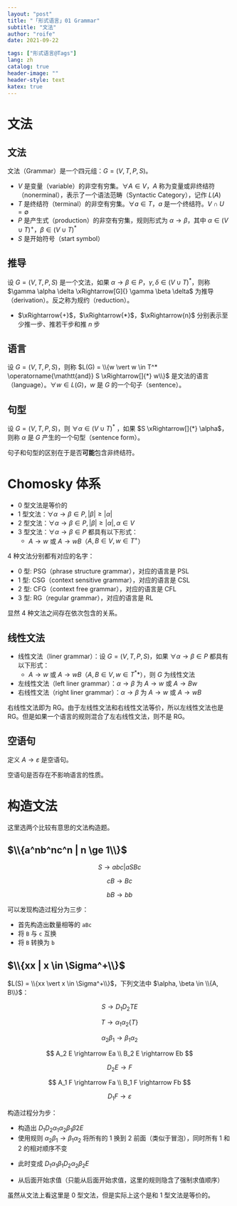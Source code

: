 ```yaml
---
layout: "post"
title: "「形式语言」01 Grammar"
subtitle: "文法"
author: "roife"
date: 2021-09-22

tags: ["形式语言@Tags"]
lang: zh
catalog: true
header-image: ""
header-style: text
katex: true
---
```


# 文法

## 文法

文法（Grammar）是一个四元组：$G = (V, T, P, S)$。

- $V$ 是变量（variable）的非空有穷集。$\forall A \in V$，$A$ 称为变量或非终结符（nonerminal），表示了一个语法范畴（Syntactic Category），记作 $L(A)$
- $T$ 是终结符（terminal）的非空有穷集。$\forall a \in T$，$a$ 是一个终结符。$V \cap U = \emptyset$
- $P$ 是产生式（production）的非空有穷集，规则形式为 $\alpha \rightarrow \beta$，其中 $\alpha \in (V \cup T)^+$，$\beta \in (V \cup T)^*$
- $S$ 是开始符号（start symbol）

## 推导

设 $G = (V, T, P, S)$ 是一个文法，如果 $\alpha \rightarrow \beta \in P$，$\gamma, \delta \in (V \cup T)^*$，则称 $\gamma \alpha \delta \xRightarrow[G]{} \gamma \beta \delta$ 为推导（derivation）。反之称为规约（reduction）。

- $\xRightarrow{+}$，$\xRightarrow{*}$，$\xRightarrow{n}$ 分别表示至少推一步、推若干步和推 $n$ 步

## 语言

设 $G = (V, T, P, S)$，则称 $L(G) = \\{w \vert w \in T^* \operatorname{\mathtt{and}} S \xRightarrow[]{*} w\\}$ 是文法的语言（language）。$\forall w \in L(G)$，$w$ 是 $G$ 的一个句子（sentence）。

## 句型

设 $G = (V, T, P, S)$，则 $\forall \alpha \in (V \cup T)^\ast$ ，如果 $S \xRightarrow[]{*} \alpha$，则称 $\alpha$ 是 $G$ 产生的一个句型（sentence form）。

句子和句型的区别在于是否**可能**包含非终结符。

# Chomosky 体系

- 0 型文法是等价的
- 1 型文法：$\forall \alpha \rightarrow \beta \in P, \vert \beta \vert \ge \vert \alpha \vert$
- 2 型文法：$\forall \alpha \rightarrow \beta \in P, \vert \beta \vert \ge \vert \alpha \vert, \alpha \in V$
- 3 型文法：$\forall \alpha \rightarrow \beta \in P$ 都具有以下形式：
  + $A \rightarrow w$ 或 $A \rightarrow w B$（$A, B \in V, w \in T^+$）

4 种文法分别都有对应的名字：

- 0 型: PSG（phrase structure grammar），对应的语言是 PSL
- 1 型: CSG（context sensitive grammar），对应的语言是 CSL
- 2 型: CFG（context free grammar），对应的语言是 CFL
- 3 型: RG（regular grammar），对应的语言是 RL

显然 4 种文法之间存在依次包含的关系。

## 线性文法

- 线性文法（liner grammar）：设 $G = (V, T, P, S)$，如果 $\forall \alpha \rightarrow \beta \in P$ 都具有以下形式：
  + $A \rightarrow w$ 或 $A \rightarrow wB$（$A, B \in V, w \in T^**$），则 $G$ 为线性文法
- 左线性文法（left liner grammar）：$\alpha \rightarrow \beta$ 为 $A \rightarrow w$ 或 $A \rightarrow Bw$
- 右线性文法（right liner grammar）：$\alpha \rightarrow \beta$ 为 $A \rightarrow w$ 或 $A \rightarrow wB$

右线性文法即为 RG。由于左线性文法和右线性文法等价，所以左线性文法也是 RG。但是如果一个语言的规则混合了左右线性文法，则不是 RG。

## 空语句

定义 $A \rightarrow \varepsilon$ 是空语句。

空语句是否存在不影响语言的性质。

# 构造文法

这里选两个比较有意思的文法构造题。

## $\\{a^nb^nc^n | n \ge 1\\}$

$$
S \rightarrow abc | aSBc
$$

$$
cB \rightarrow Bc
$$

$$
bB \rightarrow bb
$$

可以发现构造过程分为三步：
- 首先构造出数量相等的 `aBc`
- 将 `B` 与 `c` 互换
- 将 `B` 转换为 `b`

## $\\{xx | x \in \Sigma^+\\}$

$L(S) = \\{xx \vert x \in \Sigma^+\\}$，下列文法中 $\alpha, \beta \in \\{A, B\\}$：

$$
S \rightarrow D_1 D_2 T E
$$

$$
T \rightarrow \alpha_1 \alpha_2 \{T\}
$$

$$
\alpha_2 \beta_1 \rightarrow \beta_1 \alpha_2
$$

$$
A_2 E \rightarrow Ea \\
B_2 E \rightarrow Eb
$$

$$
D_2 E \rightarrow F
$$

$$
A_1 F \rightarrow Fa \\
B_1 F \rightarrow Fb
$$

$$
D_1 F \rightarrow \varepsilon
$$

构造过程分为步：
- 构造出 $D_1 D_2 \alpha_1 \alpha_2 \beta_1 \beta2 E$
- 使用规则 $\alpha_2 \beta_1 \rightarrow \beta_1 \alpha_2$ 将所有的 $1$ 换到 $2$ 前面（类似于冒泡），同时所有 $1$ 和 $2$ 的相对顺序不变
 + 此时变成 $D_1 \alpha_1 \beta_1 D_2 \alpha_2 \beta_2 E$
- 从后面开始求值（只能从后面开始求值，这里的规则隐含了强制求值顺序）

虽然从文法上看这里是 0 型文法，但是实际上这个是和 1 型文法是等价的。
